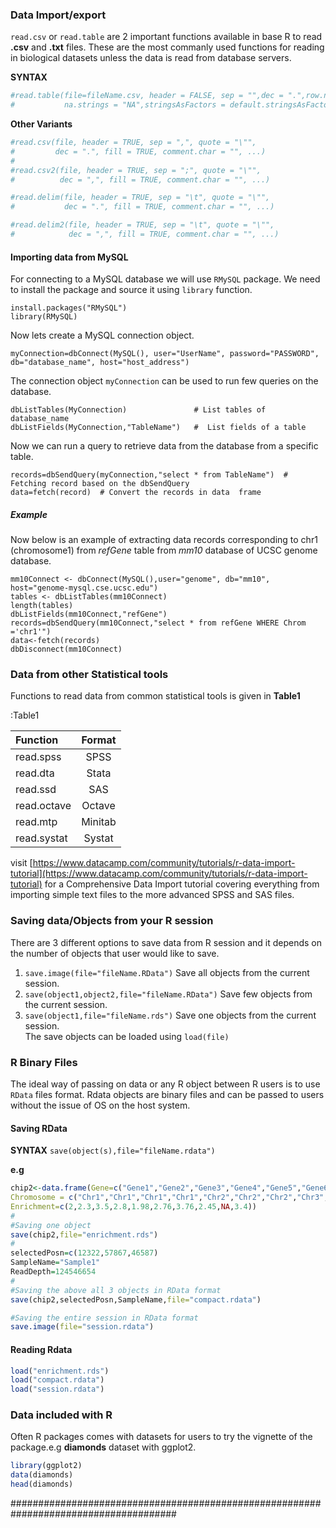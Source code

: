 ### Data Import/export

`read.csv` or `read.table` are 2 important functions available in base R to read **.csv** and **.txt** files.  These are the most commanly used functions for reading in biological datasets unless the data is read from database servers.

**SYNTAX**
```R
#read.table(file=fileName.csv, header = FALSE, sep = "",dec = ".",row.names, col.names, as.is = !stringsAsFactors,
#           na.strings = "NA",stringsAsFactors = default.stringsAsFactors())
```
**Other Variants**
```R
#read.csv(file, header = TRUE, sep = ",", quote = "\"",
#         dec = ".", fill = TRUE, comment.char = "", ...)
#
#read.csv2(file, header = TRUE, sep = ";", quote = "\"",
#          dec = ",", fill = TRUE, comment.char = "", ...)

#read.delim(file, header = TRUE, sep = "\t", quote = "\"",
#           dec = ".", fill = TRUE, comment.char = "", ...)

#read.delim2(file, header = TRUE, sep = "\t", quote = "\"",
#            dec = ",", fill = TRUE, comment.char = "", ...)

```
#### Importing data from MySQL

For connecting to a MySQL database we will use `RMySQL` package.  We need to install the package and source it using `library` function.
 ```
install.packages("RMySQL")
library(RMySQL)
```
Now lets create a MySQL connection object.
```
myConnection=dbConnect(MySQL(), user="UserName", password="PASSWORD", db="database_name", host="host_address")
```
The connection object `myConnection` can be used to run few queries on the database.
```
dbListTables(MyConnection)               # List tables of database_name
dbListFields(MyConnection,"TableName")   #  List fields of a table

```
Now we can run a query to retrieve data from the database from a specific table.
```
records=dbSendQuery(myConnection,"select * from TableName")  # Fetching record based on the dbSendQuery
data=fetch(record)  # Convert the records in data  frame
 ```
##### Example
Now below is an example of extracting data records corresponding to chr1 (chromosome1) from *refGene* table from *mm10* database of UCSC genome database.

```
mm10Connect <- dbConnect(MySQL(),user="genome", db="mm10", host="genome-mysql.cse.ucsc.edu")
tables <- dbListTables(mm10Connect)
length(tables)
dbListFields(mm10Connect,"refGene")
records=dbSendQuery(mm10Connect,"select * from refGene WHERE Chrom ='chr1'")
data<-fetch(records)
dbDisconnect(mm10Connect)
```

### Data from other Statistical tools

Functions to read data from common statistical tools is given in **Table1**

:Table1

|Function   |Format   |
|:----------|:--------:|
|read.spss  | SPSS    |
|read.dta   | Stata   |
|read.ssd   | SAS     |
|read.octave| Octave  |
|read.mtp   | Minitab |
|read.systat| Systat  |

visit [https://www.datacamp.com/community/tutorials/r-data-import-tutorial](https://www.datacamp.com/community/tutorials/r-data-import-tutorial)  for a Comprehensive Data Import tutorial covering everything from importing simple text files to the more advanced SPSS and SAS files.

### Saving data/Objects from your R session

There are 3 different options to save data from R session and it depends on the number of objects that user would like to save.
1. `save.image(file="fileName.RData")` Save all objects from the current session.
2. `save(object1,object2,file="fileName.RData")` Save few objects from the current session.
3. `save(object1,file="fileName.rds")` Save one objects from the current session.  
The save objects can be loaded using `load(file)`

### R Binary Files

The ideal way of passing on data or any R object between R users is to use `RData` files format.  Rdata objects are binary files and can be passed to users without the issue of OS on the host system.

#### Saving RData

**SYNTAX**<break/>
`save(object(s),file="fileName.rdata")`

**e.g**
```R
chip2<-data.frame(Gene=c("Gene1","Gene2","Gene3","Gene4","Gene5","Gene6","Gene7","Gene8","Gene9","Gene10"),
Chromosome = c("Chr1","Chr1","Chr1","Chr1","Chr2","Chr2","Chr2","Chr3","Chr3","Chr4"), Position=c(11234,21234,25452,32414,156009,297862,299220,312112,141789,13114),
Enrichment=c(2,2.3,3.5,2.8,1.98,2.76,3.76,2.45,NA,3.4))
#
#Saving one object
save(chip2,file="enrichment.rds")
#
selectedPosn=c(12322,57867,46587)
SampleName="Sample1"
ReadDepth=124546654
#
#Saving the above all 3 objects in RData format
save(chip2,selectedPosn,SampleName,file="compact.rdata")

#Saving the entire session in RData format
save.image(file="session.rdata")

```
#### Reading Rdata
```R
load("enrichment.rds")
load("compact.rdata")
load("session.rdata")

```
### Data included with R

Often R packages comes with datasets for users to try the vignette of the package.e.g **diamonds** dataset with ggplot2.

```R
library(ggplot2)
data(diamonds)
head(diamonds)
```

######################################################################################
